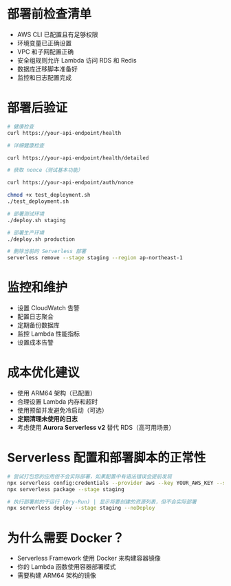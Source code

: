 # 部署前检查清单

- AWS CLI 已配置且有足够权限
- 环境变量已正确设置
- VPC 和子网配置正确
- 安全组规则允许 Lambda 访问 RDS 和 Redis
- 数据库迁移脚本准备好
- 监控和日志配置完成

# 部署后验证

```bash
# 健康检查
curl https://your-api-endpoint/health

# 详细健康检查

curl https://your-api-endpoint/health/detailed

# 获取 nonce（测试基本功能）

curl https://your-api-endpoint/auth/nonce

chmod +x test_deployment.sh
./test_deployment.sh

# 部署测试环境
./deploy.sh staging

# 部署生产环境
./deploy.sh production

# 删除当前的 Serverless 部署
serverless remove --stage staging --region ap-northeast-1
```

# 监控和维护

- 设置 CloudWatch 告警
- 配置日志聚合
- 定期备份数据库
- 监控 Lambda 性能指标
- 设置成本告警

# 成本优化建议

- 使用 ARM64 架构（已配置）
- 合理设置 Lambda 内存和超时
- 使用预留并发避免冷启动（可选）
- **定期清理未使用的日志**
- 考虑使用 **Aurora Serverless v2** 替代 RDS（高可用场景）

# Serverless 配置和部署脚本的正常性

```bash
# 尝试打包您的应用但不会实际部署，如果配置中有语法错误会提前发现
npx serverless config:credentials --provider aws --key YOUR_AWS_KEY --secret YOUR_AWS_SECRET
npx serverless package --stage staging

# 执行部署前的干运行 (Dry-Run) | 显示将要创建的资源列表，但不会实际部署
npx serverless deploy --stage staging --noDeploy

```

# 为什么需要 Docker？

- Serverless Framework 使用 Docker 来构建容器镜像
- 你的 Lambda 函数使用容器部署模式
- 需要构建 ARM64 架构的镜像


